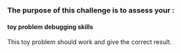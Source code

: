 ### The purpose of this challenge is to assess your :

#### toy problem debugging skills

This toy problem should work and give the correct result.
